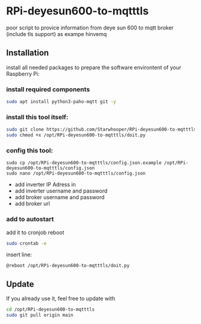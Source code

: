 # RPi-deyesun600-to-mqtttls
poor script to provice information from deye sun 600 to mqtt broker (include tls support) as exampe hinvemq

## Installation
install all needed packages to prepare the software environtent of your Raspberry Pi:

### install required components
```bash
sudo apt install python3-paho-mqtt git -y
```

### install this tool itself:
```bash
sudo git clone https://github.com/Starwhooper/RPi-deyesun600-to-mqtttls /opt//RPi-deyesun600-to-mqtttls
sudo chmod +x /opt/RPi-deyesun600-to-mqtttls/doit.py
```

### config this tool:
```
sudo cp /opt/RPi-deyesun600-to-mqtttls/config.json.example /opt/RPi-deyesun600-to-mqtttls/config.json
sudo nano /opt/RPi-deyesun600-to-mqtttls/config.json
```
* add inverter IP Adress in
* add inverter username and password
* add broker username and password
* add broker url

### add to autostart ###
add it to cronjob reboot
```bash
sudo crontab -e
```
insert line:
```
@reboot /opt/RPi-deyesun600-to-mqtttls/doit.py
```

## Update
If you already use it, feel free to update with
```bash
cd /opt/RPi-deyesun600-to-mqtttls
sudo git pull origin main
```
